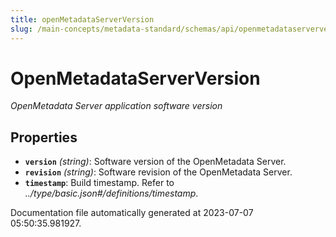 ```yaml
---
title: openMetadataServerVersion
slug: /main-concepts/metadata-standard/schemas/api/openmetadataserverversion
---
```


# OpenMetadataServerVersion

*OpenMetadata Server application software version*

## Properties

- **`version`** *(string)*: Software version of the OpenMetadata Server.
- **`revision`** *(string)*: Software revision of the OpenMetadata Server.
- **`timestamp`**: Build timestamp. Refer to *../type/basic.json#/definitions/timestamp*.


Documentation file automatically generated at 2023-07-07 05:50:35.981927.
